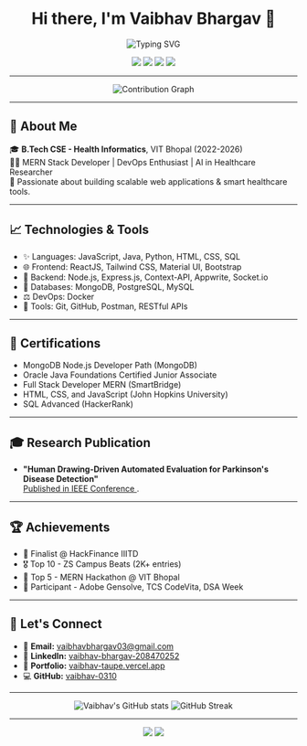 <h1 align="center">Hi there, I'm Vaibhav Bhargav 👋</h1>

<p align="center">
  <img src="https://readme-typing-svg.herokuapp.com?font=Fira+Code&size=22&duration=3000&pause=1000&color=00FFAB&center=true&vCenter=true&width=440&lines=MERN+Stack+Developer;AI+Health+Informatics+Researcher;Open+Source+Contributor" alt="Typing SVG" />
</p>

<p align="center">
  <a href="https://github.com/vaibhav-0310"><img src="https://img.shields.io/github/followers/vaibhav-0310?label=GitHub&style=social"></a>
  <a href="https://www.linkedin.com/in/vaibhav-bhargav-208470252/"><img src="https://img.shields.io/badge/LinkedIn-Connect-blue?logo=linkedin"></a>
  <a href="mailto:vaibhavbhargav03@gmail.com"><img src="https://img.shields.io/badge/Email-Reach%20Me-red?logo=gmail"></a>
  <a href="https://vaibhav-taupe.vercel.app/"><img src="https://img.shields.io/badge/Portfolio-Visit%20Now-0abde3?logo=vercel"></a>
</p>

---

<p align="center">
  <img src="https://github-readme-activity-graph.vercel.app/graph?username=vaibhav-0310&theme=react-dark" alt="Contribution Graph" />
</p>

---

## 🚀 About Me

🎓 **B.Tech CSE - Health Informatics**, VIT Bhopal (2022-2026)  
👨‍💼 MERN Stack Developer | DevOps Enthusiast | AI in Healthcare Researcher  
🌟 Passionate about building scalable web applications & smart healthcare tools.

---

## 📈 Technologies & Tools

- ✨ Languages: JavaScript, Java, Python, HTML, CSS, SQL
- 🌐 Frontend: ReactJS, Tailwind CSS, Material UI, Bootstrap
- 🚀 Backend: Node.js, Express.js, Context-API, Appwrite, Socket.io
- 📂 Databases: MongoDB, PostgreSQL, MySQL
- ⚖️ DevOps: Docker
- 📃 Tools: Git, GitHub, Postman, RESTful APIs

---

## 📖 Certifications

- MongoDB Node.js Developer Path (MongoDB)
- Oracle Java Foundations Certified Junior Associate
- Full Stack Developer MERN (SmartBridge)
- HTML, CSS, and JavaScript (John Hopkins University)
- SQL Advanced (HackerRank)


---

## 🎓 Research Publication

-  **"Human Drawing-Driven Automated Evaluation for Parkinson's Disease Detection"**  
 <a href="https://ieeexplore.ieee.org/document/10941183/"> Published in IEEE Conference </a>.

---

## 🏆 Achievements

- 📅 Finalist @ HackFinance IIITD
- 🎖️ Top 10 - ZS Campus Beats (2K+ entries)
- 🌟 Top 5 - MERN Hackathon @ VIT Bhopal
- 🚀 Participant - Adobe Gensolve, TCS CodeVita, DSA Week

---

## 📢 Let's Connect

- 📧 **Email:** vaibhavbhargav03@gmail.com
- 👤 **LinkedIn:** [vaibhav-bhargav-208470252](https://www.linkedin.com/in/vaibhav-bhargav-208470252/)
- 📱 **Portfolio:** [vaibhav-taupe.vercel.app](https://vaibhav-taupe.vercel.app/)
- 💻 **GitHub:** [vaibhav-0310](https://github.com/vaibhav-0310)

---

<p align="center">
  <img src="https://github-readme-stats.vercel.app/api?username=vaibhav-0310&show_icons=true&theme=radical" alt="Vaibhav's GitHub stats"/>
  <img src="https://github-readme-streak-stats.herokuapp.com/?user=vaibhav-0310&theme=tokyonight" alt="GitHub Streak" />
</p>

---

<div align="center">
  <img src="https://capsule-render.vercel.app/api?type=waving&color=gradient&height=100&section=footer&text=Thanks%20for%20visiting!&fontSize=16&fontColor=fff"/>
  <img src="https://quotes-github-readme.vercel.app/api?type=horizontal&theme=tokyonight"/>
</div>

